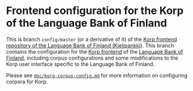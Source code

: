 
# Frontend configuration for the Korp of the Language Bank of Finland

This is branch `config/master` (or a derivative of it) of the [Korp
frontend repository of the Language Bank of Finland
(Kielipankki)](https://github.com/CSCfi/Kielipankki-korp-frontend).
This branch contains the configuration for the [Korp
frontend](https://korp.csc.fi/korp/) of the [Language Bank of
Finland](https://www.kielipankki.fi/language-bank/), including corpus
configurations and some modifications to the Korp user interface
specific to the Language Bank of Finland.

Please see [`doc/korp-corpus-config.md`](doc/korp-corpus-config.md)
for more information on configuring corpora for Korp.
